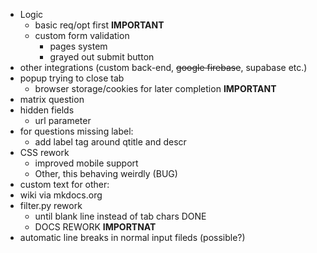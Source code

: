 - Logic
	- basic req/opt first **IMPORTANT**
	- custom form validation
		- pages system
		- grayed out submit button
- other integrations (custom back-end, ~~google firebase~~, supabase etc.)
- popup trying to close tab
	- browser storage/cookies for later completion **IMPORTANT**
- matrix question
- hidden fields
	- url parameter
- for questions missing label:
	- add label tag around qtitle and descr
- CSS rework
	- improved mobile support
	- Other, this behaving weirdly (BUG)
- custom text for other:
- wiki via mkdocs.org
- filter.py rework
	- until blank line instead of tab chars DONE
    - DOCS REWORK **IMPORTNAT**
- automatic line breaks in normal input fileds (possible?)
